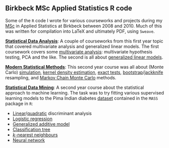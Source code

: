 ## Birkbeck MSc Applied Statistics R code

Some of the `R` code I wrote for various courseworks and projects during my [MSc](http://www.bbk.ac.uk/study/2016/postgraduate/programmes/TMSSTAPP_C/) in Applied Statistics at Birkbeck between 2008 and 2010. Much of this was written for compilation into LaTeX and ultimately PDF, using `Sweave`.

[__Statistical Data Analysis__](StatisticalAnalysis/): A couple of courseworks from this first year topic that covered multivariate analysis and generalized linear models. The first coursework covers some [multivariate analysis](https://en.wikipedia.org/wiki/Multivariate_analysis): multivariate hypothesis testing, PCA and the like. The second is all about [generalized linear models](https://en.wikipedia.org/wiki/Generalized_linear_model).

[__Modern Statistical Methods__](ModernStatisticalMethods/): This second year course was all about (Monte Carlo) [simulation](https://en.wikipedia.org/wiki/Monte_Carlo_method), [kernel density estimation](https://en.wikipedia.org/wiki/Kernel_density_estimation), [exact tests](https://en.wikipedia.org/wiki/Exact_test), [bootstrap](https://en.wikipedia.org/wiki/Bootstrapping_(statistics))/[jackknife](https://en.wikipedia.org/wiki/Jackknife_resampling) resampling, and [Markov Chain Monte Carlo](https://en.wikipedia.org/wiki/Markov_chain_Monte_Carlo) methods.

[__Statistical Data Mining__](StatisticalDataMining): A second year course about the statistical approach to machine learning. The task was to try fitting various supervised learning models to the Pima Indian diabetes [dataset](https://archive.ics.uci.edu/ml/datasets/Pima+Indians+Diabetes) contained in the `MASS` package in `R`:
* [Linear](https://en.wikipedia.org/wiki/Linear_discriminant_analysis)/[quadratic](https://en.wikipedia.org/wiki/Quadratic_classifier#Quadratic_discriminant_analysis) discriminant analysis
* [Logistic regression](https://en.wikipedia.org/wiki/Logistic_regression)
* [Generalized additive model](https://en.wikipedia.org/wiki/Generalized_additive_model)
* [Classification tree](https://en.wikipedia.org/wiki/Decision_tree_learning)
* [_k_-nearest neighbours](https://en.wikipedia.org/wiki/K-nearest_neighbors_algorithm)
* [Neural network](https://en.wikipedia.org/wiki/Artificial_neural_network)
